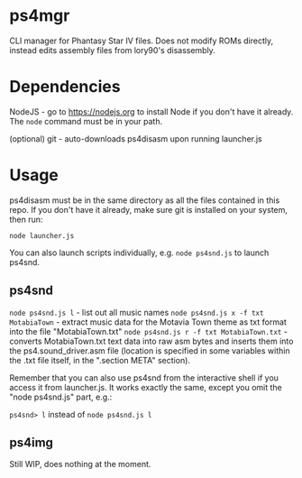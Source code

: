 # ps4mgr

CLI manager for Phantasy Star IV files. Does not modify ROMs directly, instead edits assembly files from lory90's disassembly.

# Dependencies

NodeJS - go to https://nodejs.org to install Node if you don't have it already. The ```node``` command must be in your path.

(optional) git - auto-downloads ps4disasm upon running launcher.js

# Usage

ps4disasm must be in the same directory as all the files contained in this repo. If you don't have it already, make sure git is installed on your system, then run:

```node launcher.js```

You can also launch scripts individually, e.g. ```node ps4snd.js``` to launch ps4snd.

## ps4snd

```node ps4snd.js l``` - list out all music names
```node ps4snd.js x -f txt MotabiaTown``` - extract music data for the Motavia Town theme as txt format into the file "MotabiaTown.txt"
```node ps4snd.js r -f txt MotabiaTown.txt``` - converts MotabiaTown.txt text data into raw asm bytes and inserts them into the ps4.sound_driver.asm file (location is specified in some variables within the .txt file itself, in the ".section META" section).

Remember that you can also use ps4snd from the interactive shell if you access it from launcher.js. It works exactly the same, except you omit the "node ps4snd.js" part, e.g.:

```ps4snd> l``` instead of ```node ps4snd.js l```

## ps4img

Still WIP, does nothing at the moment.
